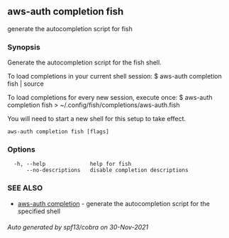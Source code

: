 ## aws-auth completion fish

generate the autocompletion script for fish

### Synopsis


Generate the autocompletion script for the fish shell.

To load completions in your current shell session:
$ aws-auth completion fish | source

To load completions for every new session, execute once:
$ aws-auth completion fish > ~/.config/fish/completions/aws-auth.fish

You will need to start a new shell for this setup to take effect.


```
aws-auth completion fish [flags]
```

### Options

```
  -h, --help              help for fish
      --no-descriptions   disable completion descriptions
```

### SEE ALSO

* [aws-auth completion](aws-auth_completion.md)	 - generate the autocompletion script for the specified shell

###### Auto generated by spf13/cobra on 30-Nov-2021
